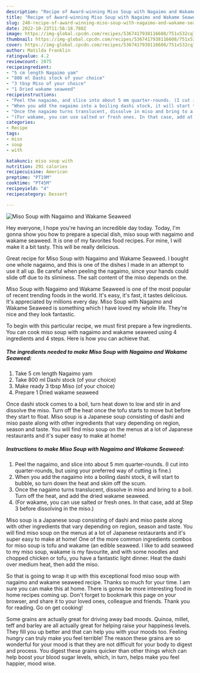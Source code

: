 ```yaml
---
description: "Recipe of Award-winning Miso Soup with Nagaimo and Wakame Seaweed"
title: "Recipe of Award-winning Miso Soup with Nagaimo and Wakame Seaweed"
slug: 240-recipe-of-award-winning-miso-soup-with-nagaimo-and-wakame-seaweed
date: 2022-10-23T11:56:18.788Z
image: https://img-global.cpcdn.com/recipes/5367417938116608/751x532cq70/miso-soup-with-nagaimo-and-wakame-seaweed-recipe-main-photo.jpg
thumbnail: https://img-global.cpcdn.com/recipes/5367417938116608/751x532cq70/miso-soup-with-nagaimo-and-wakame-seaweed-recipe-main-photo.jpg
cover: https://img-global.cpcdn.com/recipes/5367417938116608/751x532cq70/miso-soup-with-nagaimo-and-wakame-seaweed-recipe-main-photo.jpg
author: Matilda Franklin
ratingvalue: 4.2
reviewcount: 2075
recipeingredient:
- "5 cm length Nagaimo yam"
- "800 ml Dashi stock of your choice"
- "3 tbsp Miso of your choice"
- "1 Dried wakame seaweed"
recipeinstructions:
- "Peel the nagaimo, and slice into about 5 mm quarter-rounds. (I cut into quarter-rounds, but using your preferred way of cutting is fine.)"
- "When you add the nagaimo into a boiling dashi stock, it will start to bubble, so turn down the heat and skim off the scum."
- "Once the nagaimo turns translucent, dissolve in miso and bring to a boil. Turn off the heat, and add the dried wakame seaweed."
- "(For wakame, you can use salted or fresh ones. In that case, add at Step 3 before dissolving in the miso.)"
categories:
- Recipe
tags:
- miso
- soup
- with

katakunci: miso soup with 
nutrition: 291 calories
recipecuisine: American
preptime: "PT19M"
cooktime: "PT45M"
recipeyield: "4"
recipecategory: Dessert

---
```



![Miso Soup with Nagaimo and Wakame Seaweed](https://img-global.cpcdn.com/recipes/5367417938116608/751x532cq70/miso-soup-with-nagaimo-and-wakame-seaweed-recipe-main-photo.jpg)

Hey everyone, I hope you're having an incredible day today. Today, I'm gonna show you how to prepare a special dish, miso soup with nagaimo and wakame seaweed. It is one of my favorites food recipes. For mine, I will make it a bit tasty. This will be really delicious.

Great recipe for Miso Soup with Nagaimo and Wakame Seaweed. I bought one whole nagaimo, and this is one of the dishes I made in an attempt to use it all up. Be careful when peeling the nagaimo, since your hands could slide off due to its sliminess. The salt content of the miso depends on the.

Miso Soup with Nagaimo and Wakame Seaweed is one of the most popular of recent trending foods in the world. It's easy, it's fast, it tastes delicious. It's appreciated by millions every day. Miso Soup with Nagaimo and Wakame Seaweed is something which I have loved my whole life. They're nice and they look fantastic.


To begin with this particular recipe, we must first prepare a few ingredients. You can cook miso soup with nagaimo and wakame seaweed using 4 ingredients and 4 steps. Here is how you can achieve that.

<!--inarticleads1-->

##### The ingredients needed to make Miso Soup with Nagaimo and Wakame Seaweed:

1. Take 5 cm length Nagaimo yam
1. Take 800 ml Dashi stock (of your choice)
1. Make ready 3 tbsp Miso (of your choice)
1. Prepare 1 Dried wakame seaweed


Once dashi stock comes to a boil, turn heat down to low and stir in and dissolve the miso. Turn off the heat once the tofu starts to move but before they start to float. Miso soup is a Japanese soup consisting of dashi and miso paste along with other ingredients that vary depending on region, season and taste. You will find miso soup on the menus at a lot of Japanese restaurants and it&#39;s super easy to make at home! 

<!--inarticleads2-->

##### Instructions to make Miso Soup with Nagaimo and Wakame Seaweed:

1. Peel the nagaimo, and slice into about 5 mm quarter-rounds. (I cut into quarter-rounds, but using your preferred way of cutting is fine.)
1. When you add the nagaimo into a boiling dashi stock, it will start to bubble, so turn down the heat and skim off the scum.
1. Once the nagaimo turns translucent, dissolve in miso and bring to a boil. Turn off the heat, and add the dried wakame seaweed.
1. (For wakame, you can use salted or fresh ones. In that case, add at Step 3 before dissolving in the miso.)


Miso soup is a Japanese soup consisting of dashi and miso paste along with other ingredients that vary depending on region, season and taste. You will find miso soup on the menus at a lot of Japanese restaurants and it&#39;s super easy to make at home! One of the more common ingredients combos for miso soup is tofu and wakame (an edible seaweed. I like to add seaweed to my miso soup, wakame is my favourite, and with some noodles and chopped chicken or tofu, you have a fantastic light dinner. Heat the dashi over medium heat, then add the miso. 

So that is going to wrap it up with this exceptional food miso soup with nagaimo and wakame seaweed recipe. Thanks so much for your time. I am sure you can make this at home. There is gonna be more interesting food in home recipes coming up. Don't forget to bookmark this page on your browser, and share it to your loved ones, colleague and friends. Thank you for reading. Go on get cooking!

Some grains are actually great for driving away bad moods. Quinoa, millet, teff and barley are all actually great for helping raise your happiness levels. They fill you up better and that can help you with your moods too. Feeling hungry can truly make you feel terrible! The reason these grains are so wonderful for your mood is that they are not difficult for your body to digest and process. You digest these grains quicker than other things which can help boost your blood sugar levels, which, in turn, helps make you feel happier, mood wise.
